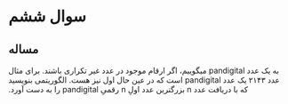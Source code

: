 # سوال ششم
## مساله

&#x202b;به یک عدد pandigital میگوییم، اگر ارقام موجود در عدد غیر تکراری باشند. برای مثال عدد ۲۱۴۳ یک عدد pandigital است که در عین حال اول نیز هست. الگوریتمی بنویسید که با دریافت عدد n بزرگترین عدد اولِ n رقمیِ pandigital را به دست آورد.

